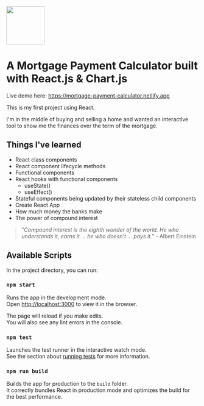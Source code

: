 <img src="/public/logo.svg" width="100">

<h1>A Mortgage Payment Calculator built with React.js & Chart.js</h1>

<p>Live demo here: <a href="https://mortgage-payment-calculator.netlify.app/">https://mortgage-payment-calculator.netlify.app</a></p>

<p>This is my first project using React.</p>
<p>I'm in the middle of buying and selling a home and wanted an interactive tool to show me the finances over the term of the mortgage.</p>

<h2>Things I've learned</h2>

- React class components
- React component lifecycle methods
- Functional components
- React hooks with functional components
  - useState()
  - useEffect()
- Stateful components being updated by their stateless child components
- Create React App
- How much money the banks make
- The power of compound interest

> *"Compound interest is the eighth wonder of the world. He who understands it, earns it ... he who doesn't ... pays it."* - Albert Einstein


## Available Scripts

In the project directory, you can run:

### `npm start`

Runs the app in the development mode.<br />
Open [http://localhost:3000](http://localhost:3000) to view it in the browser.

The page will reload if you make edits.<br />
You will also see any lint errors in the console.

### `npm test`

Launches the test runner in the interactive watch mode.<br />
See the section about [running tests](https://facebook.github.io/create-react-app/docs/running-tests) for more information.

### `npm run build`

Builds the app for production to the `build` folder.<br />
It correctly bundles React in production mode and optimizes the build for the best performance.